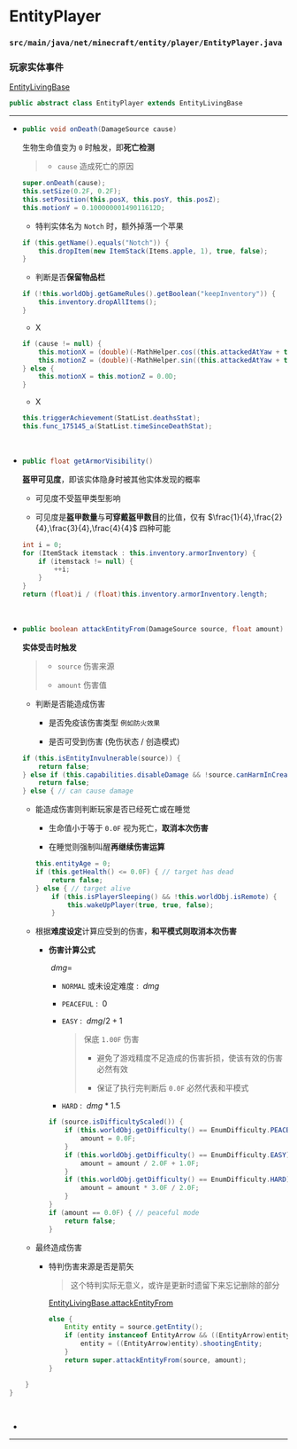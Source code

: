 # EntityPlayer

### `src/main/java/net/minecraft/entity/player/EntityPlayer.java`

### 玩家实体事件

[EntityLivingBase](../EntityLivingBase.md)

```java
public abstract class EntityPlayer extends EntityLivingBase
```

---

- ```java
  public void onDeath(DamageSource cause)
  ```
  
  生物生命值变为 `0` 时触发，即**死亡检测**
  
  > - `cause` 造成死亡的原因
  
  ```java
  super.onDeath(cause);
  this.setSize(0.2F, 0.2F);
  this.setPosition(this.posX, this.posY, this.posZ);
  this.motionY = 0.10000000149011612D;
  ```
  
  - 特判实体名为 `Notch` 时，额外掉落一个苹果
  
  ```java
  if (this.getName().equals("Notch")) {
      this.dropItem(new ItemStack(Items.apple, 1), true, false);
  }
  ```
  
  - 判断是否**保留物品栏**
  
  ```java
  if (!this.worldObj.getGameRules().getBoolean("keepInventory")) {
      this.inventory.dropAllItems();
  }
  ```
  
  - X
  
  ```java
  if (cause != null) {
      this.motionX = (double)(-MathHelper.cos((this.attackedAtYaw + this.rotationYaw) * (float)Math.PI / 180.0F) * 0.1F);
      this.motionZ = (double)(-MathHelper.sin((this.attackedAtYaw + this.rotationYaw) * (float)Math.PI / 180.0F) * 0.1F);
  } else {
      this.motionX = this.motionZ = 0.0D;
  }
  ```
  
  - X
  
  ```java
  this.triggerAchievement(StatList.deathsStat);
  this.func_175145_a(StatList.timeSinceDeathStat);
  ```

&nbsp;

- ```java
  public float getArmorVisibility()
  ```
  
  **盔甲可见度**，即该实体隐身时被其他实体发现的概率
  
  - 可见度不受盔甲类型影响
  
  - 可见度是**盔甲数量**与**可穿戴盔甲数目**的比值，仅有 $\frac{1}{4},\frac{2}{4},\frac{3}{4},\frac{4}{4}$ 四种可能
  
  ```java
  int i = 0;
  for (ItemStack itemstack : this.inventory.armorInventory) {
      if (itemstack != null) {
          ++i;
      }
  }
  return (float)i / (float)this.inventory.armorInventory.length;
  ```

&nbsp;

- ```java
  public boolean attackEntityFrom(DamageSource source, float amount)
  ```
  
  **实体受击时触发**
  
  > - `source` 伤害来源
  > 
  > - `amount` 伤害值
  
  - 判断是否能造成伤害
    
    - 是否免疫该伤害类型 `例如防火效果`
    
    - 是否可受到伤害 (免伤状态 / 创造模式)
  
  ```java
  if (this.isEntityInvulnerable(source)) {
      return false;
  } else if (this.capabilities.disableDamage && !source.canHarmInCreative()) {
      return false;
  } else { // can cause damage
  ```
  
  - 能造成伤害则判断玩家是否已经死亡或在睡觉
    
    - 生命值小于等于 `0.0F` 视为死亡，**取消本次伤害**
    
    - 在睡觉则强制叫醒**再继续伤害运算**
    
    ```java
    this.entityAge = 0;
    if (this.getHealth() <= 0.0F) { // target has dead
        return false;
    } else { // target alive
        if (this.isPlayerSleeping() && !this.worldObj.isRemote) {
            this.wakeUpPlayer(true, true, false);
        }
    ```
  
  - 根据**难度设定**计算应受到的伤害，**和平模式则取消本次伤害**
    
    - **伤害计算公式** 
      
      $\ dmg =$
      
      - `NORMAL` 或未设定难度 : $\ dmg$
      
      - `PEACEFUL` : $\ 0$
      
      - `EASY` : $\ dmg/2+1$
        
        > 保底 `1.00F` 伤害
        > 
        > - 避免了游戏精度不足造成的伤害折损，使该有效的伤害必然有效
        > 
        > - 保证了执行完判断后 `0.0F` 必然代表和平模式
      
      - `HARD` : $\ dmg * 1.5$
      
      ```java
      if (source.isDifficultyScaled()) {
          if (this.worldObj.getDifficulty() == EnumDifficulty.PEACEFUL) {
              amount = 0.0F;
          }
          if (this.worldObj.getDifficulty() == EnumDifficulty.EASY) {
              amount = amount / 2.0F + 1.0F;
          }
          if (this.worldObj.getDifficulty() == EnumDifficulty.HARD) {
              amount = amount * 3.0F / 2.0F;
          }
      }
      if (amount == 0.0F) { // peaceful mode
          return false;
      }
      ```
  
  - 最终造成伤害
    
    - 特判伤害来源是否是箭矢
      
      > 这个特判实际无意义，或许是更新时遗留下来忘记删除的部分
      
      [EntityLivingBase.attackEntityFrom](../EntityLivingBase.md)
      
      ```java
      else {
          Entity entity = source.getEntity();
          if (entity instanceof EntityArrow && ((EntityArrow)entity).shootingEntity != null) {
              entity = ((EntityArrow)entity).shootingEntity;
          }
          return super.attackEntityFrom(source, amount);
      }
      ```

```java
    }
}
```

&nbsp;

- 

---

&nbsp;
